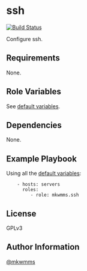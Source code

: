 ssh
=========
[![Build Status](https://travis-ci.org/mkwmms/ssh.svg)](https://travis-ci.org/mkwmms/ssh)

Configure ssh.

Requirements
------------

None.

Role Variables
--------------

See [default variables].

Dependencies
------------

None.

Example Playbook
----------------

Using all the [default variables]:

```
    - hosts: servers
      roles:
         - role: mkwmms.ssh
```

License
-------

GPLv3

Author Information
------------------

[@mkwmms]

[@mkwmms]: https://github.com/mkwmms
[aura]: https://github.com/aurapm/aura
[default variables]: defaults/main.yml
[dotstrap]: https://github.com/mkwmms/dotstrap
[fasd]: https://github.com/clvv/fasd
[files]: files/
[fish]: http://fishshell.com/
[homebrew]: https://github.com/Homebrew/homebrew
[pacaur]: https://github.com/rmarquis/pacaur
[pacman]: https://www.archlinux.org/pacman/
[variables]: vars/
[yaourt]: https://github.com/archlinuxfr/yaourt
[zsh]: http://zsh.sourceforge.net
